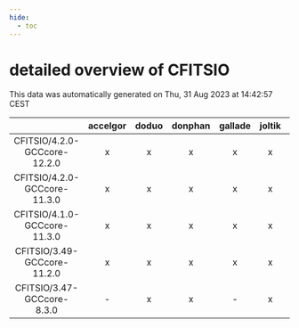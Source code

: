 ```yaml
---
hide:
  - toc
---
```


detailed overview of CFITSIO
============================


This data was automatically generated on Thu, 31 Aug 2023 at 14:42:57 CEST  

| |accelgor|doduo|donphan|gallade|joltik|skitty|swalot|victini|
| :---: | :---: | :---: | :---: | :---: | :---: | :---: | :---: | :---: |
|CFITSIO/4.2.0-GCCcore-12.2.0|x|x|x|x|x|x|x|x|
|CFITSIO/4.2.0-GCCcore-11.3.0|x|x|x|x|x|x|x|x|
|CFITSIO/4.1.0-GCCcore-11.3.0|x|x|x|x|x|x|x|x|
|CFITSIO/3.49-GCCcore-11.2.0|x|x|x|x|x|x|x|x|
|CFITSIO/3.47-GCCcore-8.3.0|-|x|x|-|x|x|-|x|
